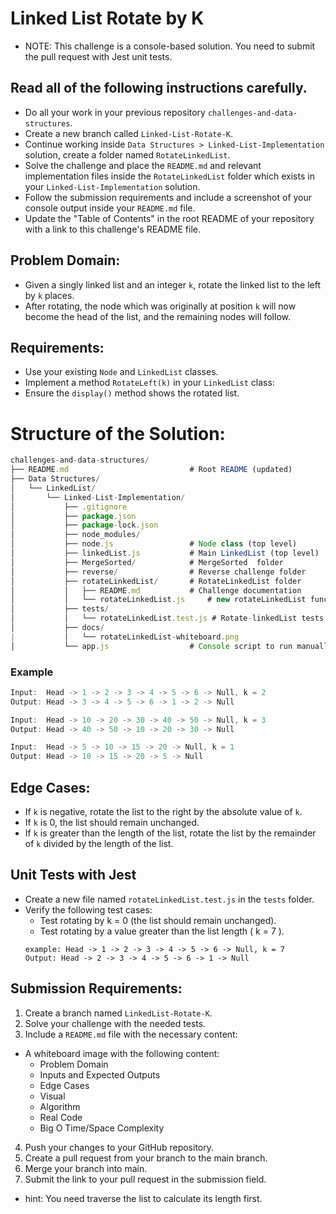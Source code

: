 # Linked List Rotate by K

- NOTE: This challenge is a console-based solution. You need to submit the pull request with Jest unit tests.

## Read all of the following instructions carefully.

- Do all your work in your previous repository `challenges-and-data-structures`.
- Create a new branch called `Linked-List-Rotate-K`.
- Continue working inside `Data Structures > Linked-List-Implementation` solution, create a folder named `RotateLinkedList`.
- Solve the challenge and place the `README.md` and relevant implementation files inside the `RotateLinkedList` folder which exists in your `Linked-List-Implementation` solution.
- Follow the submission requirements and include a screenshot of your console output inside your `README.md` file.
- Update the "Table of Contents" in the root README of your repository with a link to this challenge's README file.

## Problem Domain:

- Given a singly linked list and an integer `k`, rotate the linked list to the left by `k` places.
- After rotating, the node which was originally at position `k` will now become the head of the list, and the remaining nodes will follow.

## Requirements:

- Use your existing `Node` and `LinkedList` classes.
- Implement a method `RotateLeft(k)` in your `LinkedList` class:
- Ensure the `display()` method shows the rotated list.

# Structure of the Solution:

```javascript
challenges-and-data-structures/
├── README.md                           # Root README (updated)
├── Data Structures/
│   └── LinkedList/
│       └── Linked-List-Implementation/
│           ├── .gitignore
│           ├── package.json
│           ├── package-lock.json
│           ├── node_modules/
│           ├── node.js                 # Node class (top level)
│           ├── linkedList.js           # Main LinkedList (top level)
│           ├── MergeSorted/            # MergeSorted  folder
│           ├── reverse/                # Reverse challenge folder
│           ├── rotateLinkedList/       # RotateLinkedList folder
│           │   ├── README.md           # Challenge documentation
│           │   └── rotateLinkedList.js     # new rotateLinkedList functionality
│           ├── tests/
│           │   └── rotateLinkedList.test.js # Rotate-linkedList tests
│           ├── docs/
|           │   └── rotateLinkedList-whiteboard.png
│           └── app.js                  # Console script to run manually

```

### Example

```javascript
Input:  Head -> 1 -> 2 -> 3 -> 4 -> 5 -> 6 -> Null, k = 2
Output: Head -> 3 -> 4 -> 5 -> 6 -> 1 -> 2 -> Null

Input:  Head -> 10 -> 20 -> 30 -> 40 -> 50 -> Null, k = 3
Output: Head -> 40 -> 50 -> 10 -> 20 -> 30 -> Null

Input:  Head -> 5 -> 10 -> 15 -> 20 -> Null, k = 1
Output: Head -> 10 -> 15 -> 20 -> 5 -> Null
```

## Edge Cases:

- If `k` is negative, rotate the list to the right by the absolute value of `k`.
- If `k` is 0, the list should remain unchanged.
- If `k` is greater than the length of the list, rotate the list by the remainder of `k` divided by the length of the list.

## Unit Tests with Jest

- Create a new file named `rotateLinkedList.test.js` in the `tests` folder.
- Verify the following test cases:
  - Test rotating by k = 0 (the list should remain unchanged).
  - Test rotating by a value greater than the list length ( k = 7 ).
  ```
  example: Head -> 1 -> 2 -> 3 -> 4 -> 5 -> 6 -> Null, k = 7
  Output: Head -> 2 -> 3 -> 4 -> 5 -> 6 -> 1 -> Null
  ```

## Submission Requirements:

1. Create a branch named `LinkedList-Rotate-K`.
2. Solve your challenge with the needed tests.
3. Include a `README.md` file with the necessary content:

- A whiteboard image with the following content:
  - Problem Domain
  - Inputs and Expected Outputs
  - Edge Cases
  - Visual
  - Algorithm
  - Real Code
  - Big O Time/Space Complexity

4. Push your changes to your GitHub repository.
5. Create a pull request from your branch to the main branch.
6. Merge your branch into main.
7. Submit the link to your pull request in the submission field.

- hint: You need traverse the list to calculate its length first.
